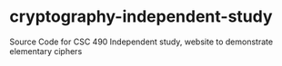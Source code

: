 # cryptography-independent-study
Source Code for CSC 490 Independent study, website to demonstrate elementary ciphers
